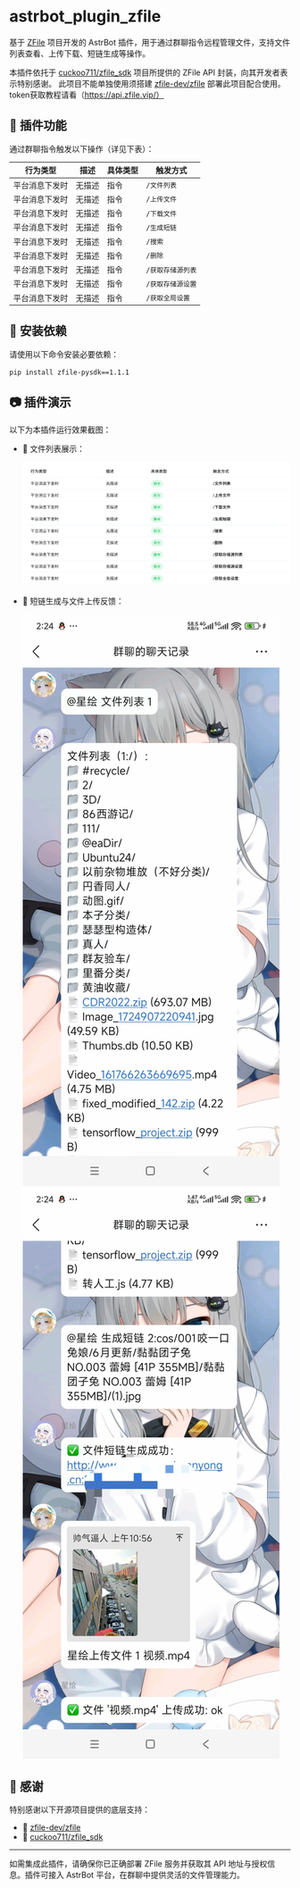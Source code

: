 
# astrbot_plugin_zfile

基于 [ZFile](https://github.com/zfile-dev/zfile) 项目开发的 AstrBot 插件，用于通过群聊指令远程管理文件，支持文件列表查看、上传下载、短链生成等操作。

本插件依托于 [cuckoo711/zfile_sdk](https://github.com/cuckoo711/zfile_sdk) 项目所提供的 ZFile API 封装，向其开发者表示特别感谢。
此项目不能单独使用须搭建 [zfile-dev/zfile](https://github.com/zfile-dev/zfile) 部署此项目配合使用。
token获取教程请看（https://api.zfile.vip/）

## 🌟 插件功能

通过群聊指令触发以下操作（详见下表）：

| 行为类型         | 描述   | 具体类型 | 触发方式            |
|------------------|--------|----------|---------------------|
| 平台消息下发时   | 无描述 | 指令     | `/文件列表`         |
| 平台消息下发时   | 无描述 | 指令     | `/上传文件`         |
| 平台消息下发时   | 无描述 | 指令     | `/下载文件`         |
| 平台消息下发时   | 无描述 | 指令     | `/生成短链`         |
| 平台消息下发时   | 无描述 | 指令     | `/搜索`             |
| 平台消息下发时   | 无描述 | 指令     | `/删除`             |
| 平台消息下发时   | 无描述 | 指令     | `/获取存储源列表`   |
| 平台消息下发时   | 无描述 | 指令     | `/获取存储源设置`   |
| 平台消息下发时   | 无描述 | 指令     | `/获取全局设置`     |

## 🧩 安装依赖

请使用以下命令安装必要依赖：

```bash
pip install zfile-pysdk==1.1.1
```

## 📷 插件演示

以下为本插件运行效果截图：

- 📁 文件列表展示：

  ![文件列表展示](docs/assets/file_list.png)

- 🔗 短链生成与文件上传反馈：

  ![短链生成](docs/assets/short_link.jpg)
  ![上传反馈](docs/assets/upload.jpg)

## 🤝 感谢

特别感谢以下开源项目提供的底层支持：

- 🔗 [zfile-dev/zfile](https://github.com/zfile-dev/zfile)
- 🔧 [cuckoo711/zfile_sdk](https://github.com/cuckoo711/zfile_sdk)

---

如需集成此插件，请确保你已正确部署 ZFile 服务并获取其 API 地址与授权信息。插件可接入 AstrBot 平台，在群聊中提供灵活的文件管理能力。
